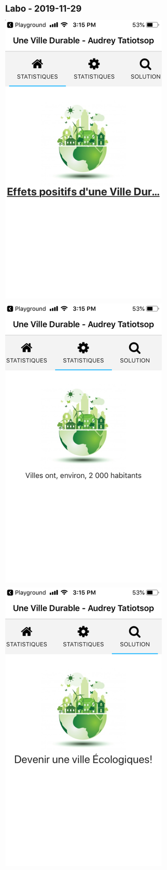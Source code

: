 # Labo - 2019-11-29

![image](images/image1.png)

![image](images/image2.png)

![image](images/image3.png)

